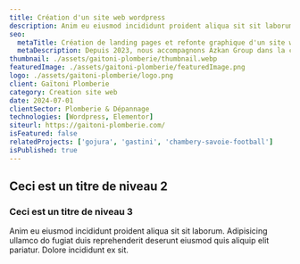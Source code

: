 ```yaml
---
title: Création d'un site web wordpress
description: Anim eu eiusmod incididunt proident aliqua sit sit laborum. Adipisicing ullamco do fugiat duis reprehenderit deserunt eiusmod quis aliquip elit pariatur.
seo:
  metaTitle: Création de landing pages et refonte graphique d'un site wordpress | Digit Alp
  metaDescription: Depuis 2023, nous accompagnons Azkan Group dans la création de webdesign pour différentes pages clés du site ainsi que pour plusieurs landings pages utilisées dans leurs campagnes d'acquisition.
thumbnail: ./assets/gaitoni-plomberie/thumbnail.webp
featuredImage: ./assets/gaitoni-plomberie/featuredImage.png
logo: ./assets/gaitoni-plomberie/logo.png
client: Gaïtoni Plomberie
category: Creation site web
date: 2024-07-01
clientSector: Plomberie & Dépannage
technologies: [Wordpress, Elementor]
siteurl: https://gaitoni-plomberie.com/
isFeatured: false
relatedProjects: ['gojura', 'gastini', 'chambery-savoie-football']
isPublished: true
---
```


## Ceci est un titre de niveau 2

### Ceci est un titre de niveau 3

Anim eu eiusmod incididunt proident aliqua sit sit laborum. Adipisicing ullamco do fugiat duis reprehenderit deserunt eiusmod quis aliquip elit pariatur. Dolore incididunt ex sit.
